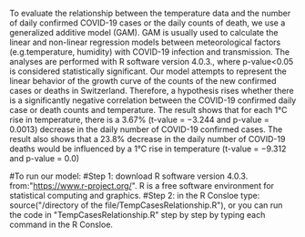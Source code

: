To evaluate the relationship between the temperature data and the number of daily confirmed COVID-19 cases or the daily counts of death, we use a generalized additive model (GAM). GAM is usually used to calculate the linear and non-linear regression models between meteorological factors (e.g.temperature, humidity) with COVID-19 infection and transmission.
The analyses are performed with R software version 4.0.3., where p-value<0.05 is considered statistically significant. 
Our model attempts to represent the linear behavior of the growth curve of the counts of the new confirmed cases or deaths in Switzerland. Therefore, a hypothesis rises whether there is a significantly negative correlation between the COVID-19 confirmed daily case or death counts and temperature. 
The result shows that for each 1°C rise in temperature, there is a 3.67% (t-value = −3.244 and p-value = 0.0013) decrease in the daily number of COVID-19 confirmed cases. The result also shows that a 23.8% decrease in the daily number of COVID-19 deaths would be influenced by a 1°C rise in temperature (t-value = −9.312 and p-value = 0.0)

#To run our model: 
#Step 1: download R software version 4.0.3. from:"https://www.r-project.org/". R is a free software environment for statistical computing and graphics.
#Step 2: in the R Consloe type: source("/directory of the file/TempCasesRelationship.R"), or 
you can run the code in "TempCasesRelationship.R" step by step by typing each command in the  R Consloe.


